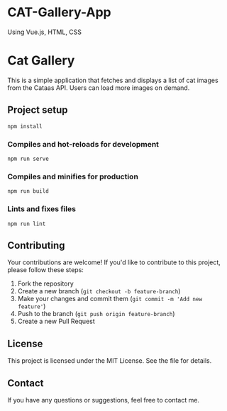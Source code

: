# CAT-Gallery-App
Using Vue.js, HTML, CSS

# Cat Gallery

This is a simple application that fetches and displays a list of cat images from the Cataas API. Users can load more images on demand.
## Project setup
```
npm install
```

### Compiles and hot-reloads for development
```
npm run serve
```

### Compiles and minifies for production
```
npm run build
```

### Lints and fixes files
```
npm run lint
```
## Contributing
Your contributions are welcome! If you'd like to contribute to this project, please follow these steps:

1. Fork the repository
2. Create a new branch (`git checkout -b feature-branch`)
3. Make your changes and commit them (`git commit -m 'Add new feature'`)
4. Push to the branch (`git push origin feature-branch`)
5. Create a new Pull Request

## License

This project is licensed under the MIT License. See the file for details.

## Contact

If you have any questions or suggestions, feel free to contact me.
